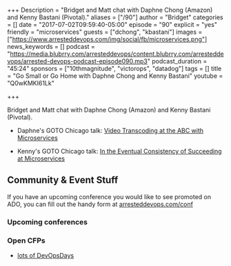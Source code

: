 +++
Description = "Bridget and Matt chat with Daphne Chong (Amazon) and Kenny Bastani (Pivotal)."
aliases = ["/90"]
author = "Bridget"
categories = []
date = "2017-07-02T09:59:40-05:00"
episode = "90"
explicit = "yes"
friendly = "microservices"
guests = ["dchong", "kbastani"]
images = ["https://www.arresteddevops.com/img/social/fb/microservices.png"]
news_keywords = []
podcast = "https://media.blubrry.com/arresteddevops/content.blubrry.com/arresteddevops/arrested-devops-podcast-episode090.mp3"
podcast_duration = "45:24"
sponsors = ["10thmagnitude", "victorops", "datadog"]
tags = []
title = "Go Small or Go Home with Daphne Chong and Kenny Bastani"
youtube = "Q0wKMKI61Lk"

+++

Bridget and Matt chat with Daphne Chong (Amazon) and Kenny Bastani (Pivotal).

* Daphne's GOTO Chicago talk: [Video Transcoding at the ABC with Microservices](https://gotochgo.com/2017/sessions/81)

* Kenny's GOTO Chicago talk:  [In the Eventual Consistency of Succeeding at Microservices](https://gotochgo.com/2017/sessions/60)


## Community & Event Stuff

If you have an upcoming conference you would like to see promoted on ADO, you can fill out the handy form at [arresteddevops.com/conf](https://arresteddevops.com/conf)

### Upcoming conferences

### Open CFPs

* [lots of DevOpsDays](https://devopsdays.org/speaking)


